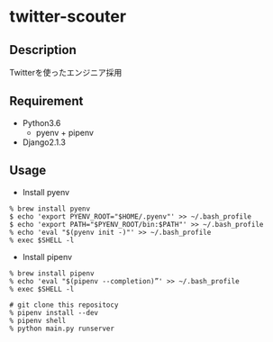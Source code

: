 # twitter-scouter
## Description
Twitterを使ったエンジニア採用

## Requirement
- Python3.6
  - pyenv + pipenv
- Django2.1.3

## Usage
- Install pyenv
```
% brew install pyenv
$ echo 'export PYENV_ROOT="$HOME/.pyenv"' >> ~/.bash_profile
$ echo 'export PATH="$PYENV_ROOT/bin:$PATH"' >> ~/.bash_profile
% echo 'eval "$(pyenv init -)"' >> ~/.bash_profile
% exec $SHELL -l
```

- Install pipenv
```
% brew install pipenv
% echo 'eval "$(pipenv --completion)”' >> ~/.bash_profile
% exec $SHELL -l
```

```
# git clone this repositocy
% pipenv install --dev
% pipenv shell
% python main.py runserver
```

